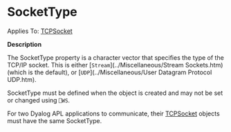 




<h1 class="heading"><span class="name">SocketType</span></h1>

Applies To: [TCPSocket](../a-z/tcpsocket.md)


**Description**


The SocketType property is a character vector that specifies the type of the TCP/IP socket. This is either [`Stream`](../Miscellaneous/Stream Sockets.htm) (which is the default), or [`UDP`](../Miscellaneous/User Datagram Protocol UDP.htm).


SocketType must be defined when the object is created and may not be set or changed using `⎕WS`.


For two Dyalog APL applications to communicate, their [TCPSocket](../a-z/tcpsocket.md) objects must have the same SocketType.



